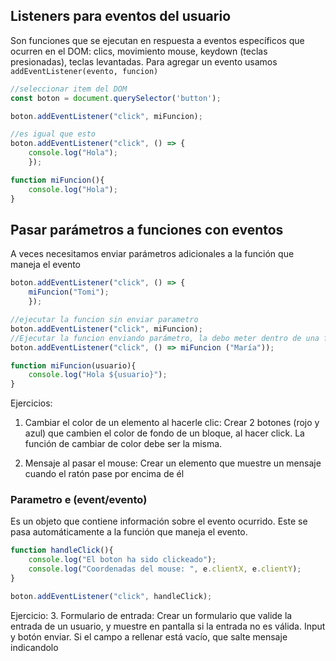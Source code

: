 ## Listeners para eventos del usuario

Son funciones que se ejecutan en respuesta a eventos específicos que ocurren en el DOM: clics, movimiento mouse, keydown (teclas presionadas), teclas levantadas. Para agregar un evento usamos `addEventListener(evento, funcion)`

``` js
//seleccionar item del DOM
const boton = document.querySelector('button');

boton.addEventListener("click", miFuncion);

//es igual que esto
boton.addEventListener("click", () => {
    console.log("Hola");
    });

function miFuncion(){
    console.log("Hola");
}
```

## Pasar parámetros a funciones con eventos
A veces necesitamos enviar parámetros adicionales a la función que maneja el evento

```js
boton.addEventListener("click", () => {
    miFuncion("Tomi");
    });

//ejecutar la funcion sin enviar parametro
boton.addEventListener("click", miFuncion);
//Ejecutar la funcion enviando parámetro, la debo meter dentro de una funcion flecha
boton.addEventListener("click", () => miFuncion ("María"));

function miFuncion(usuario){
    console.log("Hola ${usuario}");
}

```

Ejercicios:
1. Cambiar el color de un elemento al hacerle clic: Crear 2 botones (rojo y azul) que cambien el color de fondo de un bloque, al hacer click. La función de cambiar de color debe ser la misma.

2. Mensaje al pasar el mouse:
Crear un elemento que muestre un mensaje cuando el ratón pase por encima de él


### Parametro e (event/evento)
Es un objeto que contiene información sobre el evento ocurrido. Este se pasa automáticamente a la función que maneja el evento.

```js
function handleClick(){
    console.log("El boton ha sido clickeado");
    console.log("Coordenadas del mouse: ", e.clientX, e.clientY);
}

boton.addEventListener("click", handleClick);
```

Ejercicio:
3. Formulario de entrada: Crear un formulario que valide la entrada de un usuario, y muestre en pantalla si la entrada no es válida. 
Input y botón enviar.
Si el campo a rellenar está vacío, que salte mensaje indicandolo